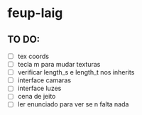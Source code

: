 # feup-laig

## TO DO:
- [ ] tex coords
- [ ] tecla m para mudar texturas
- [ ] verificar length_s e length_t nos inherits
- [ ] interface camaras
- [ ] interface luzes
- [ ] cena de jeito
- [ ] ler enunciado para ver se n falta nada

